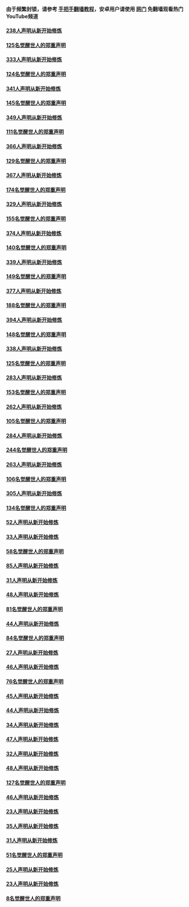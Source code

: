 #### 由于频繁封锁，请参考 [手把手翻墙教程](https://github.com/gfw-breaker/guides/wiki/)，安卓用户请使用 [网门](https://github.com/gfw-breaker/nogfw/blob/master/dl.md?t=07061200) 免翻墙观看热门YouTube频道 

#### [238人声明从新开始修炼](../pages/91/427767.md?t=07061200) 

#### [125名觉醒世人的郑重声明](../pages/91/427766.md?t=07061200) 

#### [333人声明从新开始修炼](../pages/91/427525.md?t=07061200) 

#### [124名觉醒世人的郑重声明](../pages/91/427524.md?t=07061200) 

#### [341人声明从新开始修炼](../pages/91/427255.md?t=07061200) 

#### [145名觉醒世人的郑重声明](../pages/91/427254.md?t=07061200) 

#### [349人声明从新开始修炼](../pages/91/426969.md?t=07061200) 

#### [111名觉醒世人的郑重声明](../pages/91/426968.md?t=07061200) 

#### [366人声明从新开始修炼](../pages/91/426737.md?t=07061200) 

#### [129名觉醒世人的郑重声明](../pages/91/426736.md?t=07061200) 

#### [367人声明从新开始修炼](../pages/91/426421.md?t=07061200) 

#### [174名觉醒世人的郑重声明](../pages/91/426420.md?t=07061200) 

#### [329人声明从新开始修炼](../pages/91/426139.md?t=07061200) 

#### [155名觉醒世人的郑重声明](../pages/91/426138.md?t=07061200) 

#### [374人声明从新开始修炼](../pages/91/425811.md?t=07061200) 

#### [140名觉醒世人的郑重声明](../pages/91/425810.md?t=07061200) 

#### [339人声明从新开始修炼](../pages/91/425690.md?t=07061200) 

#### [149名觉醒世人的郑重声明](../pages/91/425689.md?t=07061200) 

#### [377人声明从新开始修炼](../pages/91/424867.md?t=07061200) 

#### [188名觉醒世人的郑重声明](../pages/91/424866.md?t=07061200) 

#### [394人声明从新开始修炼](../pages/91/423914.md?t=07061200) 

#### [148名觉醒世人的郑重声明](../pages/91/423913.md?t=07061200) 

#### [338人声明从新开始修炼](../pages/91/423540.md?t=07061200) 

#### [125名觉醒世人的郑重声明](../pages/91/423539.md?t=07061200) 

#### [283人声明从新开始修炼](../pages/91/423296.md?t=07061200) 

#### [153名觉醒世人的郑重声明](../pages/91/423295.md?t=07061200) 

#### [262人声明从新开始修炼](../pages/91/423004.md?t=07061200) 

#### [105名觉醒世人的郑重声明](../pages/91/423003.md?t=07061200) 

#### [284人声明从新开始修炼](../pages/91/422707.md?t=07061200) 

#### [244名觉醒世人的郑重声明](../pages/91/422706.md?t=07061200) 

#### [263人声明从新开始修炼](../pages/91/422553.md?t=07061200) 

#### [106名觉醒世人的郑重声明](../pages/91/422552.md?t=07061200) 

#### [305人声明从新开始修炼](../pages/91/422153.md?t=07061200) 

#### [134名觉醒世人的郑重声明](../pages/91/422152.md?t=07061200) 

#### [52人声明从新开始修炼](../pages/91/421846.md?t=07061200) 

#### [33人声明从新开始修炼](../pages/91/421804.md?t=07061200) 

#### [58名觉醒世人的郑重声明](../pages/91/421845.md?t=07061200) 

#### [85人声明从新开始修炼](../pages/91/421769.md?t=07061200) 

#### [31人声明从新开始修炼](../pages/91/421763.md?t=07061200) 

#### [48人声明从新开始修炼](../pages/91/421605.md?t=07061200) 

#### [81名觉醒世人的郑重声明](../pages/91/421656.md?t=07061200) 

#### [44人声明从新开始修炼](../pages/91/421544.md?t=07061200) 

#### [84名觉醒世人的郑重声明](../pages/91/421543.md?t=07061200) 

#### [27人声明从新开始修炼](../pages/91/421465.md?t=07061200) 

#### [46人声明从新开始修炼](../pages/91/421454.md?t=07061200) 

#### [76名觉醒世人的郑重声明](../pages/91/421453.md?t=07061200) 

#### [45人声明从新开始修炼](../pages/91/421452.md?t=07061200) 

#### [44人声明从新开始修炼](../pages/91/421422.md?t=07061200) 

#### [34人声明从新开始修炼](../pages/91/421322.md?t=07061200) 

#### [47人声明从新开始修炼](../pages/91/421264.md?t=07061200) 

#### [32人声明从新开始修炼](../pages/91/421225.md?t=07061200) 

#### [48人声明从新开始修炼](../pages/91/421202.md?t=07061200) 

#### [127名觉醒世人的郑重声明](../pages/91/421224.md?t=07061200) 

#### [46人声明从新开始修炼](../pages/91/421203.md?t=07061200) 

#### [23人声明从新开始修炼](../pages/91/421138.md?t=07061200) 

#### [35人声明从新开始修炼](../pages/91/421122.md?t=07061200) 

#### [31人声明从新开始修炼](../pages/91/421081.md?t=07061200) 

#### [51名觉醒世人的郑重声明](../pages/91/421080.md?t=07061200) 

#### [25人声明从新开始修炼](../pages/91/421020.md?t=07061200) 

#### [23人声明从新开始修炼](../pages/91/420884.md?t=07061200) 

#### [8名觉醒世人的郑重声明](../pages/91/420883.md?t=07061200) 

